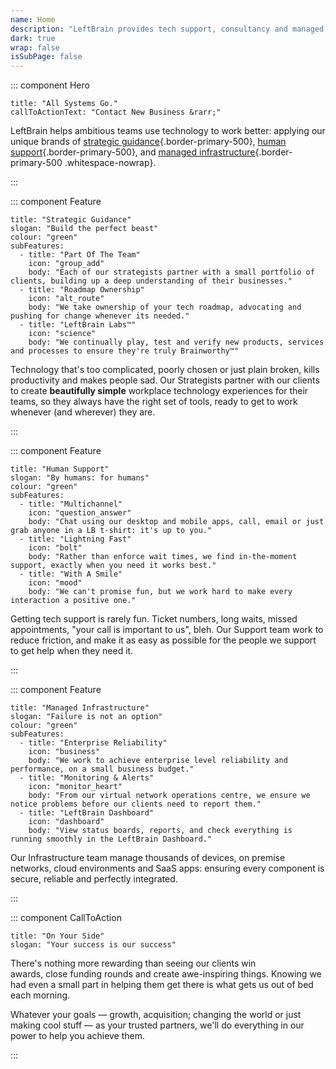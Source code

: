 ```yaml
---
name: Home
description: "LeftBrain provides tech support, consultancy and managed services to businesses in London, Dublin, Copenhagen and Cape Town. We specialise in Mac support, Apple devices and cloud services. "
dark: true
wrap: false
isSubPage: false
---
```

::: component Hero
~~~
title: "All Systems Go."
callToActionText: "Contact New Business &rarr;"
~~~

LeftBrain helps ambitious teams use technology to work better: applying our unique brands of [strategic guidance](#strategic-guidance){.border-primary-500}, [human support](#human-support){.border-primary-500}, and [managed infrastructure](#managed-infrastructure){.border-primary-500 .whitespace-nowrap}.

:::

::: component Feature
~~~
title: "Strategic Guidance"
slogan: "Build the perfect beast"
colour: "green"
subFeatures:
  - title: "Part Of The Team"
    icon: "group_add"
    body: "Each of our strategists partner with a small portfolio of clients, building up a deep understanding of their businesses."
  - title: "Roadmap Ownership"
    icon: "alt_route"
    body: "We take ownership of your tech roadmap, advocating and pushing for change whenever its needed."
  - title: "LeftBrain Labs™"
    icon: "science"
    body: "We continually play, test and verify new products, services and processes to ensure they're truly Brainworthy™"
~~~



Technology that's too complicated, poorly chosen or just plain broken, kills productivity and makes people sad. Our Strategists partner with our clients to create **beautifully simple** workplace technology experiences for their teams, so they always have the right set of tools, ready to get to work whenever (and wherever) they are.





:::

::: component Feature
~~~
title: "Human Support"
slogan: "By humans: for humans"
colour: "green"
subFeatures:
  - title: "Multichannel"
    icon: "question_answer"
    body: "Chat using our desktop and mobile apps, call, email or just grab anyone in a LB t-shirt: it's up to you."
  - title: "Lightning Fast"
    icon: "bolt"
    body: "Rather than enforce wait times, we find in-the-moment support, exactly when you need it works best."
  - title: "With A Smile"
    icon: "mood"
    body: "We can't promise fun, but we work hard to make every interaction a positive one."
~~~



Getting tech support is rarely fun. Ticket numbers, long waits, missed appointments, "your call is important to us", bleh. Our Support team work to reduce friction, and make it as easy as possible for the people we support to get help when they need it.




:::

::: component Feature
~~~
title: "Managed Infrastructure"
slogan: "Failure is not an option"
colour: "green"
subFeatures:
  - title: "Enterprise Reliability"
    icon: "business"
    body: "We work to achieve enterprise level reliability and performance, on a small business budget."
  - title: "Monitoring & Alerts"
    icon: "monitor_heart"
    body: "From our virtual network operations centre, we ensure we notice problems before our clients need to report them."
  - title: "LeftBrain Dashboard"
    icon: "dashboard"
    body: "View status boards, reports, and check everything is running smoothly in the LeftBrain Dashboard."
~~~

Our Infrastructure team manage thousands of devices, on premise networks, cloud environments and SaaS apps: ensuring every component is secure, reliable and perfectly integrated.

:::

::: component CallToAction
~~~
title: "On Your Side"
slogan: "Your success is our success"
~~~

There's nothing more rewarding than seeing our clients win awards, close funding rounds and create awe-inspiring things. Knowing we had even a small part in helping them get there is what gets us out of bed each morning.

Whatever your goals — growth, acquisition; changing the world or just making cool stuff — as your trusted partners, we'll do everything in our power to help you achieve them.

:::